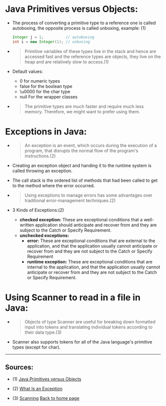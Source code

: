 # **Java Primitives versus Objects:**

- The process of converting a primitive type to a reference one is called autoboxing, the opposite process is called unboxing, example: (1)

  ```java
  Integer j = 1;          // autoboxing
  int i = new Integer(1); // unboxing
  ```

- > Primitive variables of these types live in the stack and hence are accessed fast and the reference types are objects, they live on the heap and are relatively slow to access.(1)

- Default values:

  - 0 for numeric types
  - false for the boolean type
  - \u0000 for the char type
  - null For the wrapper classes

- > The primitive types are much faster and require much less memory. Therefore, we might want to prefer using them.

# **Exceptions in Java:**

- > An exception is an event, which occurs during the execution of a program, that disrupts the normal flow of the program's instructions.(2)

- Creating an exception object and handing it to the runtime system is called throwing an exception.

- The call stack is the ordered list of methods that had been called to get to the method where the error occurred.

- > Using exceptions to manage errors has some advantages over traditional error-management techniques.(2)

- 3 Kinds of Exceptions:(2)
  - **checked exception:** These are exceptional conditions that a well-written application should anticipate and recover from and they are subject to the Catch or Specify Requirement.
  - **unchecked exceptions:**
    - **error:** These are exceptional conditions that are external to the application, and that the application usually cannot anticipate or recover from and they are not subject to the Catch or Specify Requirement
    - **runtime exception:** These are exceptional conditions that are internal to the application, and that the application usually cannot anticipate or recover from and they are not subject to the Catch or Specify Requirement.

# **Using Scanner to read in a file in Java:**

- > Objects of type Scanner are useful for breaking down formatted input into tokens and translating individual tokens according to their data type.(3)

- Scanner also supports tokens for all of the Java language's primitive types (except for char).

---

## Sources:

- (1) [Java Primitives versus Objects](https://www.baeldung.com/java-primitives-vs-objects)

- (2) [What Is an Exception](https://docs.oracle.com/javase/tutorial/essential/exceptions/definition.html)

- (3) [Scanning](https://docs.oracle.com/javase/tutorial/essential/io/scanning.html)
  [Back to home page](../README.md)
